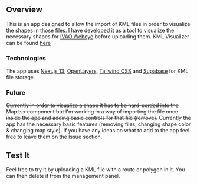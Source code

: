 ## Overview
This is an app designed to allow the import of KML files in order to visualize the shapes in those files. I have developed it as a tool to visualize the necessary shapes for [IVAO Webeye](https://webeye.ivao.aero) before uploading them. KML Visualizer can be found [here](https://kml-visualizer.vercel.app)

### Technologies
The app uses [Next.js 13](https://nextjs.org), [OpenLayers](https://openlayers.org), [Tailwind CSS](https://tailwindcss.com) and [Supabase](https://app.supabase.com) for KML file storage.

### Future
~~Currently in order to visualize a shape it has to be hard-corded into the Map.tsx component but I'm working in a way of importing the file once inside the app and adding basic controls for that file (remove).~~ Currently the app has the necessary basic features (removing files, changing shape color & changing map style). If you have any ideas on what to add to the app feel free to leave them on the Issue section.

## Test It
Feel free to try it by uploading a KML file with a route or polygon in it. You can then delete it from the management panel.
